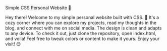 Simple CSS Personal Website 🌟

Hey there! 
Welcome to my simple personal website built with CSS. 🚀 
It's a cozy corner where you can explore my projects, read my thoughts in the blog, and connect with me on social media.
The design is clean and adapts to any device.
To check it out, just clone the repository, open index.html, and voila! 
Feel free to tweak colors or content to make it yours. 
Enjoy your visit! 😊
